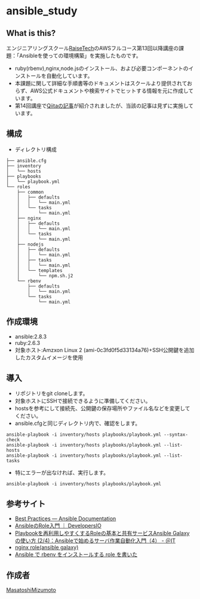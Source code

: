 ansible_study
====

## What is this?

エンジニアリングスクール[RaiseTech](https://raise-tech.net/)のAWSフルコース第13回以降講座の課題：「Ansibleを使っての環境構築」を実施したものです。
- ruby(rbenv),nginx,node.jsのインストール、および必要コンポーネントのインストールを自動化しています。
- 本課題に関して詳細な手順書等のドキュメントはスクールより提供されておらず、AWS公式ドキュメントや検索サイトでヒットする情報を元に作成しています。
- 第14回講座で[Qiitaの記事](https://qiita.com/yuta-ushijima/items/decd8a5b6035fe76c010)が紹介されましたが、当該の記事は見ずに実施しています。

## 構成
- ディレクトリ構成

```
├── ansible.cfg
├── inventory
│   └── hosts
├── playbooks
│   └── playbook.yml
└── roles
    ├── common
    │   ├── defaults
    │   │   └── main.yml
    │   └── tasks
    │       └── main.yml
    ├── nginx
    │   ├── defaults
    │   │   └── main.yml
    │   └── tasks
    │       └── main.yml
    ├── nodejs
    │   ├── defaults
    │   │   └── main.yml
    │   ├── tasks
    │   │   └── main.yml
    │   └── templates
    │       └── npm.sh.j2
    └── rbenv
        ├── defaults
        │   └── main.yml
        └── tasks
            └── main.yml
```

## 作成環境

- ansible:2.8.3
- ruby:2.6.3
- 対象ホスト:Amzxon Linux 2 (ami-0c3fd0f5d33134a76)+SSH公開鍵を追加したカスタムイメージを使用

## 導入

- リポジトリをgit cloneします。
- 対象ホストにSSHで接続できるように準備してください。
- hostsを参考にして接続先、公開鍵の保存場所やファイル名などを変更してください。
- ansible.cfgと同じディレクトリ内で、確認をします。
```
ansible-playbook -i inventory/hosts playbooks/playbook.yml --syntax-check
ansible-playbook -i inventory/hosts playbooks/playbook.yml --list-hosts
ansible-playbook -i inventory/hosts playbooks/playbook.yml --list-tasks
```

- 特にエラーが出なければ、実行します。
```
ansible-playbook -i inventory/hosts playbooks/playbook.yml
```


## 参考サイト

- [Best Practices — Ansible Documentation](https://docs.ansible.com/ansible/latest/user_guide/playbooks_best_practices.html)
- [AnsibleのRole入門 ｜ DevelopersIO](https://dev.classmethod.jp/server-side/ansible/introduction_about_role/)
- [Playbookを再利用しやすくするRoleの基本と共有サービスAnsible Galaxyの使い方 (2/4)：Ansibleで始めるサーバ作業自動化入門（4） - ＠IT](https://www.atmarkit.co.jp/ait/articles/1610/05/news013_2.html)
- [nginx role(ansible galaxy)](https://galaxy.ansible.com/geerlingguy/nginx)
- [Ansible で rbenv をインストールする role を書いた](https://o296.com/e/Ansible%E3%81%A7rbenv%E3%82%92%E3%82%A4%E3%83%B3%E3%82%B9%E3%83%88%E3%83%BC%E3%83%AB%E3%81%99%E3%82%8Brole%E3%82%92%E6%9B%B8%E3%81%84%E3%81%9F.html)

## 作成者

[MasatoshiMizumoto](https://github.com/MasatoshiMizumoto)
